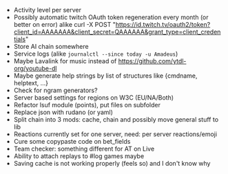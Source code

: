 - Activity level per server
- Possibly automatic twitch OAuth token regeneration every month (or better on error)
    alike curl -X POST "https://id.twitch.tv/oauth2/token?client_id=AAAAAAA&client_secret=QAAAAAA&grant_type=client_credentials"
- Store AI chain somewhere
- Service logs (alike `journalctl --since today -u Amadeus`)
- Maybe Lavalink for music instead of https://github.com/ytdl-org/youtube-dl
- Maybe generate help strings by list of structures like {cmdname, helptext, ...}
- Check for ngram generators?
- Server based settings for regions on W3C (EU/NA/Both)
- Refactor lsuf module (points), put files on subfolder
- Replace json with rudano (or yaml)
- Split chain into 3 mods: cache, chain and possibly move general stuff to lib
- Reactions currently set for one server, need: per server reactions/emoji
- Cure some copypaste code on bet_fields
- Team checker: something different for AT on Live
- Ability to attach replays to #log games maybe
- Saving cache is not working properly (feels so) and I don't know why

